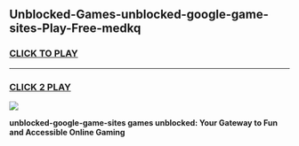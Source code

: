 
## Unblocked-Games-unblocked-google-game-sites-Play-Free-medkq
<h3>
<a href="https://premium76.site?title=unblocked-google-game-sites&ref=20M">CLICK TO PLAY</a></h3>
<hr>

<h3>
<a href="https://premium76.site?title=unblocked-google-game-sites&ref=20M">CLICK 2 PLAY</a>
  
</h3>

<a href="https://premium76.site?title=unblocked-google-game-sites&ref=19M"><img src="https://clearcache.store/games.png"></a>


**unblocked-google-game-sites games unblocked: Your Gateway to Fun and Accessible Online Gaming**
